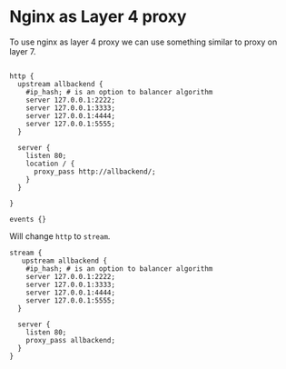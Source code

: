 # Nginx as Layer 4 proxy

To use nginx as layer 4 proxy we can use something similar to proxy on layer 7.

```nginx

http {
  upstream allbackend {
    #ip_hash; # is an option to balancer algorithm
    server 127.0.0.1:2222;
    server 127.0.0.1:3333;
    server 127.0.0.1:4444;
    server 127.0.0.1:5555;
  }

  server {
    listen 80;
    location / {
      proxy_pass http://allbackend/;
    }
  }

}

events {}
```

Will change `http` to `stream`.

```nginx
stream {
   upstream allbackend {
    #ip_hash; # is an option to balancer algorithm
    server 127.0.0.1:2222;
    server 127.0.0.1:3333;
    server 127.0.0.1:4444;
    server 127.0.0.1:5555;
  }

  server {
    listen 80;
    proxy_pass allbackend;
  }
}
```